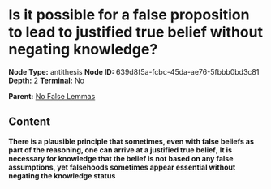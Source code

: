 # Is it possible for a false proposition to lead to justified true belief without negating knowledge?

**Node Type:** antithesis
**Node ID:** 639d8f5a-fcbc-45da-ae76-5fbbb0bd3c81
**Depth:** 2
**Terminal:** No

**Parent:** [No False Lemmas](no-false-lemmas.md)

## Content

**There is a plausible principle that sometimes, even with false beliefs as part of the reasoning, one can arrive at a justified true belief**, **It is necessary for knowledge that the belief is not based on any false assumptions, yet falsehoods sometimes appear essential without negating the knowledge status**
